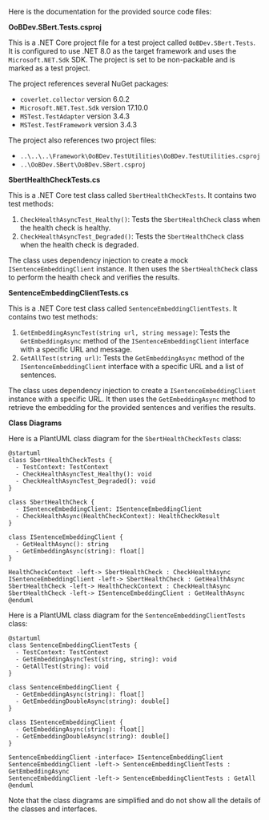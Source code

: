 Here is the documentation for the provided source code files:

**OoBDev.SBert.Tests.csproj**

This is a .NET Core project file for a test project called `OoBDev.SBert.Tests`. It is configured to use .NET 8.0 as the target framework and uses the `Microsoft.NET.Sdk` SDK. The project is set to be non-packable and is marked as a test project.

The project references several NuGet packages:

* `coverlet.collector` version 6.0.2
* `Microsoft.NET.Test.Sdk` version 17.10.0
* `MSTest.TestAdapter` version 3.4.3
* `MSTest.TestFramework` version 3.4.3

The project also references two project files:

* `..\..\..\Framework\OoBDev.TestUtilities\OoBDev.TestUtilities.csproj`
* `..\OoBDev.SBert\OoBDev.SBert.csproj`

**SbertHealthCheckTests.cs**

This is a .NET Core test class called `SbertHealthCheckTests`. It contains two test methods:

1. `CheckHealthAsyncTest_Healthy()`: Tests the `SbertHealthCheck` class when the health check is healthy.
2. `CheckHealthAsyncTest_Degraded()`: Tests the `SbertHealthCheck` class when the health check is degraded.

The class uses dependency injection to create a mock `ISentenceEmbeddingClient` instance. It then uses the `SbertHealthCheck` class to perform the health check and verifies the results.

**SentenceEmbeddingClientTests.cs**

This is a .NET Core test class called `SentenceEmbeddingClientTests`. It contains two test methods:

1. `GetEmbeddingAsyncTest(string url, string message)`: Tests the `GetEmbeddingAsync` method of the `ISentenceEmbeddingClient` interface with a specific URL and message.
2. `GetAllTest(string url)`: Tests the `GetEmbeddingAsync` method of the `ISentenceEmbeddingClient` interface with a specific URL and a list of sentences.

The class uses dependency injection to create a `ISentenceEmbeddingClient` instance with a specific URL. It then uses the `GetEmbeddingAsync` method to retrieve the embedding for the provided sentences and verifies the results.

**Class Diagrams**

Here is a PlantUML class diagram for the `SbertHealthCheckTests` class:
```plantuml
@startuml
class SbertHealthCheckTests {
  - TestContext: TestContext
  - CheckHealthAsyncTest_Healthy(): void
  - CheckHealthAsyncTest_Degraded(): void
}

class SbertHealthCheck {
  - ISentenceEmbeddingClient: ISentenceEmbeddingClient
  - CheckHealthAsync(HealthCheckContext): HealthCheckResult
}

class ISentenceEmbeddingClient {
  - GetHealthAsync(): string
  - GetEmbeddingAsync(string): float[]
}

HealthCheckContext -left-> SbertHealthCheck : CheckHealthAsync
ISentenceEmbeddingClient -left-> SbertHealthCheck : GetHealthAsync
SbertHealthCheck -left-> HealthCheckContext : CheckHealthAsync
SbertHealthCheck -left-> ISentenceEmbeddingClient : GetHealthAsync
@enduml
```
Here is a PlantUML class diagram for the `SentenceEmbeddingClientTests` class:
```plantuml
@startuml
class SentenceEmbeddingClientTests {
  - TestContext: TestContext
  - GetEmbeddingAsyncTest(string, string): void
  - GetAllTest(string): void
}

class SentenceEmbeddingClient {
  - GetEmbeddingAsync(string): float[]
  - GetEmbeddingDoubleAsync(string): double[]
}

class ISentenceEmbeddingClient {
  - GetEmbeddingAsync(string): float[]
  - GetEmbeddingDoubleAsync(string): double[]
}

SentenceEmbeddingClient -interface> ISentenceEmbeddingClient
SentenceEmbeddingClient -left-> SentenceEmbeddingClientTests : GetEmbeddingAsync
SentenceEmbeddingClient -left-> SentenceEmbeddingClientTests : GetAll
@enduml
```
Note that the class diagrams are simplified and do not show all the details of the classes and interfaces.